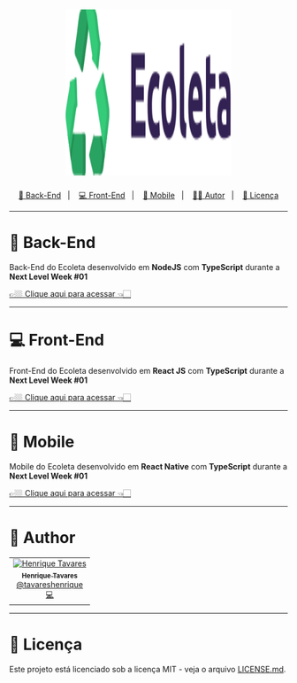<h1 align="center">
  <img alt="Logo" src="assets/logo.svg" width="300px" height="300px" />
</h1>

<p align="center">
  <a href="#information_source-content">💾 Back-End</a>&nbsp;&nbsp;&nbsp;|&nbsp;&nbsp;&nbsp;
  <a href="#rocket-technologies">💻 Front-End</a>&nbsp;&nbsp;&nbsp;|&nbsp;&nbsp;&nbsp;
  <a href="#computer-author">📱 Mobile</a>&nbsp;&nbsp;&nbsp;|&nbsp;&nbsp;&nbsp;
  <a href="#computer-author">🧑🏻 Autor</a>&nbsp;&nbsp;&nbsp;|&nbsp;&nbsp;&nbsp;
  <a href="#memo-license">📝 Licença</a>
</p>

---

# :floppy_disk: Back-End

<p>Back-End do Ecoleta desenvolvido em <strong>NodeJS</strong> com <strong>TypeScript</strong> durante a <strong>Next Level Week #01</strong></p>

<a href="https://github.com/tavareshenrique/ecoleta-nlw/tree/master/back-end">👉🏼 Clique aqui para acessar 👈🏻</a>

---

# :computer: Front-End

<p>Front-End do Ecoleta desenvolvido em <strong>React JS</strong> com <strong>TypeScript</strong> durante a <strong>Next Level Week #01</strong></p>

<a href="https://github.com/tavareshenrique/ecoleta-nlw/tree/master/front-end">👉🏼 Clique aqui para acessar 👈🏻</a>

---

# :iphone: Mobile

<p>Mobile do Ecoleta desenvolvido em <strong>React Native</strong> com <strong>TypeScript</strong> durante a <strong>Next Level Week #01</strong></p>

<a href="https://github.com/tavareshenrique/ecoleta-nlw/tree/master/front-end">👉🏼 Clique aqui para acessar 👈🏻</a>

---

# :man: Author

<table>
  <tr>
    <td align="center">
      <a href="http://github.com/tavareshenrique/">
        <img src="https://avatars1.githubusercontent.com/u/27022914?v=4" width="100px;" alt="Henrique Tavares"/>
        <br />
        <sub>
          <b>Henrique Tavares</b>
        </sub>
       </a>
       <br />
       <a href="https://www.linkedin.com/in/tavareshenrique/" title="Linkedin">@tavareshenrique</a>
       <br />
       <a href="https://github.com/tavareshenrique/fastfeet-api/commits?author=tavareshenrique" title="Code">💻</a>
    </td>
  </tr>
</table>

---

# :memo: Licença

Este projeto está licenciado sob a licença MIT - veja o arquivo [LICENSE.md](https://github.com/tavareshenrique/ecoleta-nlw).
